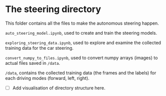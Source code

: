 # The steering directory

This folder contains all the files to make the autonomous steering happen.

`auto_steering_model.ipynb`, used to create and train the steering models.

`exploring_steering_data.ipynb`, used to explore and examine the collected training data for the car steering.

`convert_numpy_to_files.ipynb`, used to convert numpy arrays (images) to actual files saved in `/data`.


`/data`, contains the collected training data (the frames and the labels) for each driving modes (forward, left, right).
    
- [ ] Add visualisation of directory structure here.